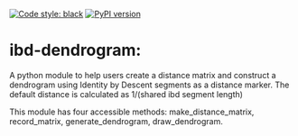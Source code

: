 [![Code style: black](https://img.shields.io/badge/code%20style-black-000000.svg)](https://github.com/psf/black)
[![PyPI version](https://badge.fury.io/py/ibd_dendrogram.svg)](https://badge.fury.io/py/ibd_dendrogram)

# ibd-dendrogram:

A python module to help users create a distance matrix and construct a dendrogram using Identity by Descent segments as a distance marker. The default distance is calculated as 1/(shared ibd segment length) 

This module has four accessible methods: make_distance_matrix, record_matrix, generate_dendrogram, draw_dendrogram.


